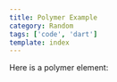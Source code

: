 ```yaml
---
title: Polymer Example
category: Random
tags: ['code', 'dart']
template: index
---
```


Here is a polymer element:

<my-element></my-element>

[//]: # (Tavern can run Dart code)
<script type="application/dart" src="./main.dart"></script>
<script src="./packages/browser/dart.js"></script>
